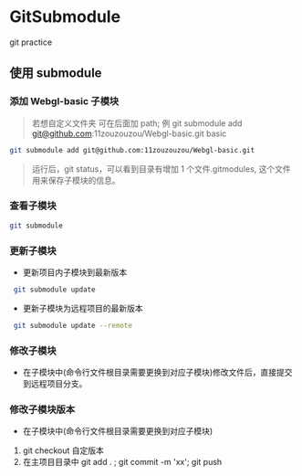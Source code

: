 # GitSubmodule

git practice

## 使用 submodule

### 添加 Webgl-basic 子模块

> 若想自定义文件夹 可在后面加 path;
> 例 git submodule add git@github.com:11zouzouzou/Webgl-basic.git basic

```bash
git submodule add git@github.com:11zouzouzou/Webgl-basic.git
```

> 运行后，git status，可以看到目录有增加 1 个文件.gitmodules, 这个文件用来保存子模块的信息。

### 查看子模块

```bash
git submodule
```

### 更新子模块

- 更新项目内子模块到最新版本

```bash
 git submodule update
```

- 更新子模块为远程项目的最新版本

```bash
 git submodule update --remote
```

### 修改子模块

- 在子模块中(命令行文件根目录需要更换到对应子模块)修改文件后，直接提交到远程项目分支。

### 修改子模块版本

- 在子模块中(命令行文件根目录需要更换到对应子模块)
1. git checkout 自定版本
2. 在主项目目录中 git add . ; git commit -m 'xx'; git push
